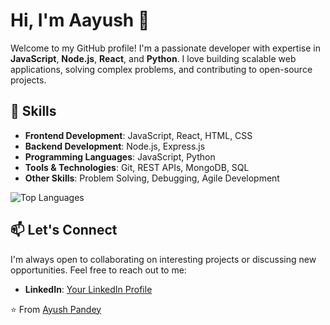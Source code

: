 # Hi, I'm Aayush 👋

Welcome to my GitHub profile! I'm a passionate developer with expertise in **JavaScript**, **Node.js**, **React**, and **Python**. I love building scalable web applications, solving complex problems, and contributing to open-source projects.

## 🚀 Skills

- **Frontend Development**: JavaScript, React, HTML, CSS
- **Backend Development**: Node.js, Express.js
- **Programming Languages**: JavaScript, Python
- **Tools & Technologies**: Git, REST APIs, MongoDB, SQL
- **Other Skills**: Problem Solving, Debugging, Agile Development






![Top Languages](https://github-readme-stats.vercel.app/api/top-langs/?username=Ayp47098&layout=compact&theme=radical)

## 📫 Let's Connect

I'm always open to collaborating on interesting projects or discussing new opportunities. Feel free to reach out to me:

- **LinkedIn**: [Your LinkedIn Profile](https://www.linkedin.com/in/ayush-pandey-b60609226/)




⭐️ From [Ayush Pandey](https://github.com/Ayp47098)
